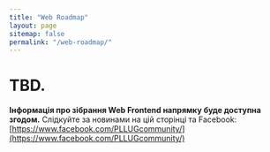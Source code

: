```yaml
---
title: "Web Roadmap"
layout: page
sitemap: false
permalink: "/web-roadmap/"
---
```

# TBD.

**Інформація про зібрання Web Frontend напрямку буде доступна згодом.** Слідкуйте за новинами на цій сторінці та Facebook: [https://www.facebook.com/PLLUGcommunity/](https://www.facebook.com/PLLUGcommunity/)
